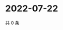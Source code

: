 # 2022-07-22

共 0 条

<!-- BEGIN WEIBO -->
<!-- 最后更新时间 Fri Jul 22 2022 13:24:32 GMT+0800 (China Standard Time) -->

<!-- END WEIBO -->
